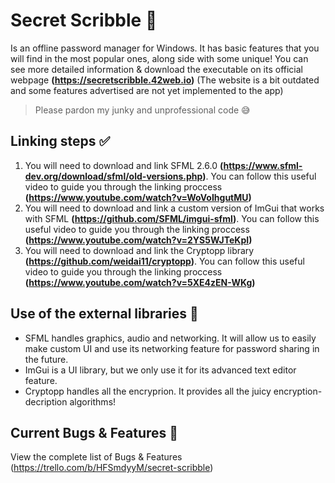 # Secret Scribble 🔐
Is an offline password manager for Windows. It has basic features that you will find in the most popular ones, along side with some unique! You can see more detailed information & download the executable on its official webpage **(https://secretscribble.42web.io)** (The website is a bit outdated and some features advertised are not yet implemented to the app)

> Please pardon my junky and unprofessional code 😅

## Linking steps ✅
1. You will need to download and link SFML 2.6.0 **(https://www.sfml-dev.org/download/sfml/old-versions.php)**. You can follow this useful video to guide you through the linking proccess **(https://www.youtube.com/watch?v=WoVoIhgutMU)**
2. You will need to download and link a custom version of ImGui that works with SFML **(https://github.com/SFML/imgui-sfml)**. You can follow this useful video to guide you through the linking proccess **(https://www.youtube.com/watch?v=2YS5WJTeKpI)**
3. You will need to download and link the Cryptopp library **(https://github.com/weidai11/cryptopp)**. You can follow this useful video to guide you through the linking proccess **(https://www.youtube.com/watch?v=5XE4zEN-WKg)**

## Use of the external libraries 🤯
- SFML handles graphics, audio and networking. It will allow us to easily make custom UI and use its networking feature for password sharing in the future. 
- ImGui is a UI library, but we only use it for its advanced text editor feature.
- Cryptopp handles all the encryprion. It provides all the juicy encryption-decription algorithms!

## Current Bugs & Features 📃
View the complete list of Bugs & Features (https://trello.com/b/HFSmdyyM/secret-scribble)
